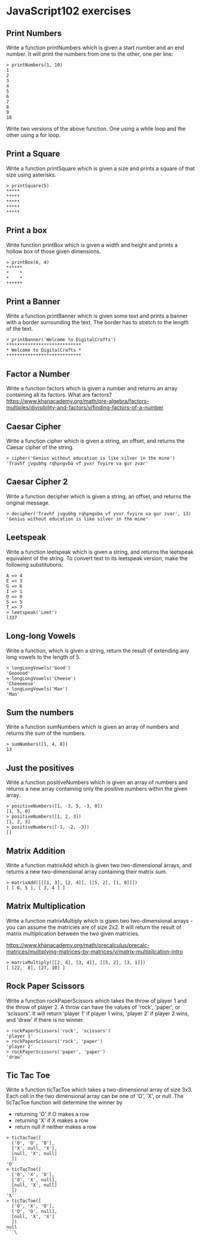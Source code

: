 # JavaScript102 exercises
## Print Numbers

Write a function printNumbers which is given a start number and an end number. It will print the numbers from one to the other, one per line:
```
> printNumbers(1, 10)
1
2
3
4
5
6
7
8
9
10
```
Write two versions of the above function. One using a while loop and the other using a for loop.

## Print a Square

Write a function printSquare which is given a size and prints a square of that size using asterisks.
```
> printSquare(5)
*****
*****
*****
*****
*****
```

## Print a box

Write function printBox which is given a width and height and prints a hollow box of those given dimensions.
```
> printBox(6, 4)
******
*    *
*    *
******
```

## Print a Banner

Write a function printBanner which is given some text and prints a banner with a border surrounding the text. The border has to stretch to the length of the text.
```
> printBanner('Welcome to DigitalCrafts')
****************************
* Welcome to DigitalCrafts *
****************************
```

## Factor a Number

Write a function factors which is given a number and returns an array containing all its factors. What are factors? https://www.khanacademy.org/math/pre-algebra/factors-multiples/divisibility-and-factors/v/finding-factors-of-a-number

## Caesar Cipher

Write a function cipher which is given a string, an offset, and returns the Caesar cipher of the string.
```
> cipher('Genius without education is like silver in the mine')
'Travhf jvgubhg rqhpngvba vf yvxr fvyire va gur zvar'
```

## Caesar Cipher 2

Write a function decipher which is given a string, an offset, and returns the original message.
```
> decipher('Travhf jvgubhg rqhpngvba vf yvxr fvyire va gur zvar', 13)
'Genius without education is like silver in the mine'
```

## Leetspeak

Write a function leetspeak which is given a string, and returns the leetspeak equivalent of the string. To convert text to its leetspeak version, make the following substitutions:
```
A => 4
E => 3
G => 6
I => 1
O => 0
S => 5
T => 7
> leetspeak('Leet')
l337
```

## Long-long Vowels

Write a function, which is given a string, return the result of extending any long vowels to the length of 5.
```
> longLongVowels('Good')
'Goooood'
> longLongVowels('Cheese')
'Cheeeeese'
> longLongVowels('Man')
'Man'
```

## Sum the numbers

Write a function sumNumbers which is given an array of numbers and returns the sum of the numbers.
```
> sumNumbers([1, 4, 8])
13
```

## Just the positives

Write a function positiveNumbers which is given an array of numbers and returns a new array containing only the positive numbers within the given array.
```
> positiveNumbers([1, -3, 5, -3, 0])
[1, 5, 0]
> positiveNumbers([1, 2, 3])
[1, 2, 3]
> positiveNumbers([-1, -2, -3])
[]
```

## Matrix Addition

Write a function matrixAdd which is given two two-dimensional arrays, and returns a new two-dimensional array containing their matrix sum.
```
> matrixAdd([[[1, 3], [2, 4]], [[5, 2], [1, 0]]])
[ [ 6, 5 ], [ 3, 4 ] ]
```

## Matrix Multiplication

Write a function matrixMultiply which is given two two-dimensional arrays - you can assume the matricies are of size 2x2. It will return the result of matrix multiplication between the two given matricies.

https://www.khanacademy.org/math/precalculus/precalc-matrices/multiplying-matrices-by-matrices/v/matrix-multiplication-intro
```
> matrixMultiply([[2, 4], [3, 4]], [[5, 2], [3, 1]])
[ [22,  8], [27, 10] ]
```

## Rock Paper Scissors

Write a function rockPaperScissors which takes the throw of player 1 and the throw of player 2. A throw can have the values of 'rock', 'paper', or 'scissors'. It will return 'player 1' if player 1 wins, 'player 2' if player 2 wins, and 'draw' if there is no winner.
```
> rockPaperScissors('rock', 'scissors')
'player 1'
> rockPaperScissors('rock', 'paper')
'player 2'
> rockPaperScissors('paper', 'paper')
'draw'
```

## Tic Tac Toe

Write a function ticTacToe which takes a two-dimensional array of size 3x3. Each cell in the two dimensional array can be one of 'O', 'X', or null. The ticTacToe function will determine the winner by

* returning 'O' if O makes a row
* returning 'X' if X makes a row
* return null if neither makes a row
```
> ticTacToe([
  ['O', 'O', 'O'],
  ['X', null, 'X'],
  [null, 'X', null]
  ])
'O'
> ticTacToe([
  ['O', 'X', 'O'],
  ['O', 'X', null],
  [null, 'X', null]
  ])
'X'
> ticTacToe([
  ['O', 'X', 'O'],
  ['O', 'O', null],
  [null, 'X', 'X']
  ])
null
```\